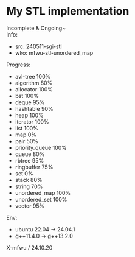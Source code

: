 # My STL implementation
Incomplete & Ongoing~
<br>
Info:
* src: 240511-sgi-stl
* wko: mfwu-stl-unordered_map

Progress:
* avl-tree 100%
* algorithm 80%
* allocator 100%
* bst 100%
* deque 95%
* hashtable 90%
* heap 100%
* iterator 100%
* list 100%
* map 0%
* pair 50%
* priority_queue 100%
* queue 80%
* rbtree 95%
* ringbuffer 75%
* set 0%
* stack 80%
* string 70%
* unordered_map 100%
* unordered_set 100%
* vector 95%

Env:
* ubuntu 22.04 -> 24.04.1
* g++11.4.0 -> g++13.2.0

X-mfwu / 24.10.20<br>

